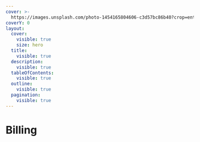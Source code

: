```yaml
---
cover: >-
  https://images.unsplash.com/photo-1454165804606-c3d57bc86b40?crop=entropy&cs=srgb&fm=jpg&ixid=M3wxOTcwMjR8MHwxfHNlYXJjaHwyfHxpbnZvaWNlfGVufDB8fHx8MTY5OTAyNjEwMHww&ixlib=rb-4.0.3&q=85
coverY: 0
layout:
  cover:
    visible: true
    size: hero
  title:
    visible: true
  description:
    visible: true
  tableOfContents:
    visible: true
  outline:
    visible: true
  pagination:
    visible: true
---
```


# Billing

